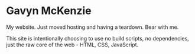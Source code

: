 # Gavyn McKenzie

My website. Just moved hosting and having a teardown. Bear with me.

This site is intentionally choosing to use no build scripts, no dependencies, just the raw core of the web - HTML, CSS, JavaScript.